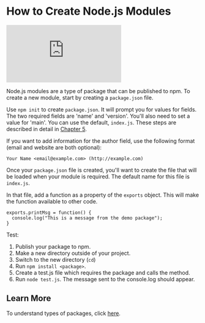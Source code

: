 <!--
title: 11 - How to create Node.js modules
featured: true
-->

# How to Create Node.js Modules

<iframe src="https://www.youtube.com/embed/3I78ELjTzlQ" frameborder="0" allowfullscreen></iframe>

Node.js modules are a type of package that can be published to npm.  To create a new module, start by creating a `package.json` file.

Use `npm init` to create  `package.json`. It will prompt you for values for fields. The two required fields are 'name' and 'version'. You'll also need to set a value for 'main'. You can use the default, `index.js`. These steps are described in detail in [Chapter 5](https://docs.npmjs.com/getting-started/using-a-package.json).

If you want to add information for the author field, use the following format (email and website are both optional):

```
Your Name <email@example.com> (http://example.com)
```

Once your `package.json` file is created, you'll want to create the file that will be loaded when your module is required. The default name for this file is `index.js`.

In that file, add a function as a property of the `exports` object. This will make the function available to other code.

```
exports.printMsg = function() {
  console.log("This is a message from the demo package");
}
```

Test:

1. Publish your package to npm.
1. Make a new directory outside of your project.
2. Switch to the new directory (`cd`)
1. Run `npm install <package>`.
1. Create a test.js file which requires the package and calls the method.
1. Run `node test.js`. The message sent to the console.log should appear.

## Learn More

To understand types of packages, click [here](https://docs.npmjs.com/how-npm-works/packages).
 